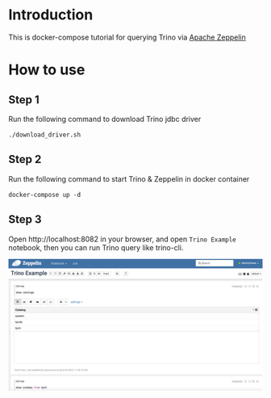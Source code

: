 # Introduction

This is docker-compose tutorial for querying Trino via [Apache Zeppelin](https://zeppelin.apache.org/)

# How to use

## Step 1

Run the following command to download Trino jdbc driver

```
./download_driver.sh
```

## Step 2

Run the following command to start Trino & Zeppelin in docker container
```
docker-compose up -d 
``` 

## Step 3

Open http://localhost:8082 in your browser, and open `Trino Example` notebook, then you can run Trino query like trino-cli.

![Screenshot](./trino-in-zeppelin.png)
